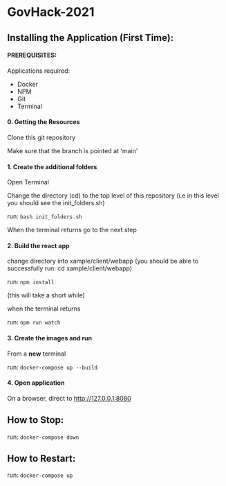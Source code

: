 # GovHack-2021


## Installing the Application (First Time):

#### PREREQUISITES:
Applications required:
- Docker
- NPM
- Git
- Terminal

#### 0. Getting the Resources
Clone this git repository

Make sure that the branch is pointed at 'main'

#### 1. Create the additional folders
Open Terminal

Change the directory (cd) to the top level of this repository (i.e in this level you should see the init_folders.sh)

run: <code>bash init_folders.sh</code>

When the terminal returns go to the next step

#### 2. Build the react app
change directory into xample/client/webapp (you should be able to successfully run: cd xample/client/webapp)

run: <code>npm install</code>

(this will take a short while)

when the terminal returns

run: <code>npm run watch</code>

#### 3. Create the images and run
From a <b>new</b> terminal

run: <code>docker-compose up --build</code>

#### 4. Open application
On a browser, direct to http://127.0.0.1:8080


## How to Stop:
run: <code>docker-compose down</code>


## How to Restart:
run: <code>docker-compose up</code>
